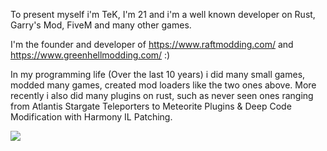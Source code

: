To present myself i'm TeK, I'm 21 and i'm a well known developer on Rust, Garry's Mod, FiveM and many other games.

I'm the founder and developer of https://www.raftmodding.com/ and https://www.greenhellmodding.com/  :)

In my programming life (Over the last 10 years) i did many small games, modded many games, created mod loaders like the two ones above.
More recently i also did many plugins on rust, such as never seen ones ranging from Atlantis Stargate Teleporters to Meteorite Plugins & Deep Code Modification with Harmony IL Patching.

![](https://mir-s3-cdn-cf.behance.net/project_modules/max_1200/95bfc0112284803.601199c52c294.gif)

